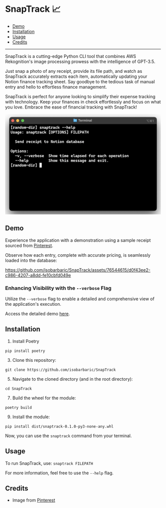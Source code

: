 # SnapTrack :chart_with_upwards_trend:

- [Demo](#demo)
- [Installation](#installation)
- [Usage](#usage)
- [Credits](#credits)

-----

SnapTrack is a cutting-edge Python CLI tool that combines AWS Rekognition's image processing prowess with the intelligence of GPT-3.5. 

Just snap a photo of any receipt, provide its file path, and watch as SnapTrack accurately extracts each item, automatically updating your Notion finance tracking sheet. Say goodbye to the tedious task of manual entry and hello to effortless finance management. 

SnapTrack is perfect for anyone looking to simplify their expense tracking with technology. Keep your finances in check effortlessly and focus on what you love. Embrace the ease of financial tracking with SnapTrack!

![Help](assets/help.png)

## Demo

Experience the application with a demonstration using a sample receipt sourced from [Pinterest](#credits).

Observe how each entry, complete with accurate pricing, is seamlessly loaded into the database: 

https://github.com/isobarbaric/SnapTrack/assets/76544615/d0f43ee2-c986-4207-a8dd-fe10cbfd049e

### Enhancing Visibility with the `--verbose` Flag

Utilize the ``--verbose`` flag to enable a detailed and comprehensive view of the application's execution.

Access the detailed demo [here](https://github.com/isobarbaric/SnapTrack/assets/76544615/0bec78af-45e3-4fd3-869d-11bb43843e04).

## Installation
1. Install Poetry
```
pip install poetry
```

3. Clone this repository:
```
git clone https://github.com/isobarbaric/SnapTrack
```

5. Navigate to the cloned directory (and in the root directory):
```
cd SnapTrack
```

7. Build the wheel for the module:
```
poetry build
```

9. Install the module:
```
pip install dist/snaptrack-0.1.0-py3-none-any.whl
```

Now, you can use the `snaptrack` command from your terminal.

## Usage
To run SnapTrack, use:
``snaptrack FILEPATH``

For more information, feel free to use the ``--help`` flag.

## Credits
- Image from [Pinterest](https://www.pinterest.ca/pin/receipt--282952789077533732/)
